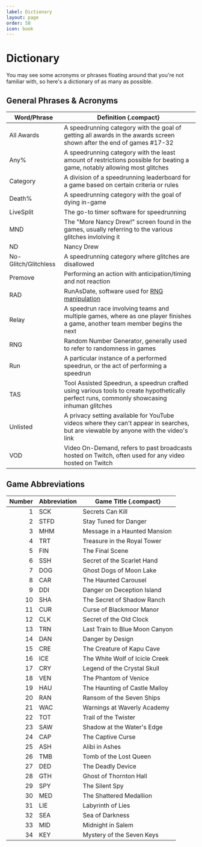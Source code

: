 ```yaml
---
label: Dictionary
layout: page
order: 50
icon: book
---
```


# Dictionary

You may see some acronyms or phrases floating around that you're not familiar with, so here's a dictionary of as many as possible.

## General Phrases & Acronyms

Word/Phrase | Definition {.compact}
--- | ---
All Awards | A speedrunning category with the goal of getting all awards in the awards screen shown after the end of games #17-32
Any% | A speedrunning category with the least amount of restrictions possible for beating a game, notably allowing most glitches
Category | A division of a speedrunning leaderboard for a game based on certain criteria or rules
Death% | A speedrunning category with the goal of dying in-game
LiveSplit | The go-to timer software for speedrunning
MND | The "More Nancy Drew!" screen found in the games, usually referring to the various glitches invlolving it
ND | Nancy Drew
No-Glitch/Glitchless | A speedrunning category where glitches are disallowed
Premove | Performing an action with anticipation/timing and not reaction
RAD | RunAsDate, software used for [RNG manipulation](/advanced/rng-manip.md)
Relay | A speedrun race involving teams and multiple games, where as one player finishes a game, another team member begins the next
RNG | Random Number Generator, generally used to refer to randomness in games
Run | A particular instance of a performed speedrun, or the act of performing a speedrun
TAS | Tool Assisted Speedrun, a speedrun crafted using various tools to create hypothetically perfect runs, commonly showcasing inhuman glitches
Unlisted | A privacy setting available for YouTube videos where they can't appear in searches, but are viewable by anyone with the video's link
VOD | Video On-Demand, refers to past broadcasts hosted on Twitch, often used for any video hosted on Twitch


## Game Abbreviations

Number | Abbreviation | Game Title {.compact}
---: | --- | ---
1 | SCK | Secrets Can Kill
2 | STFD | Stay Tuned for Danger
3 | MHM | Message in a Haunted Mansion
4 | TRT | Treasure in the Royal Tower
5 | FIN | The Final Scene
6 | SSH | Secret of the Scarlet Hand
7 | DOG | Ghost Dogs of Moon Lake
8 | CAR | The Haunted Carousel
9 | DDI | Danger on Deception Island
10 | SHA | The Secret of Shadow Ranch
11 | CUR | Curse of Blackmoor Manor
12 | CLK | Secret of the Old Clock
13 | TRN | Last Train to Blue Moon Canyon
14 | DAN | Danger by Design
15 | CRE | The Creature of Kapu Cave
16 | ICE | The White Wolf of Icicle Creek
17 | CRY | Legend of the Crystal Skull
18 | VEN | The Phantom of Venice
19 | HAU | The Haunting of Castle Malloy
20 | RAN | Ransom of the Seven Ships
21 | WAC | Warnings at Waverly Academy
22 | TOT | Trail of the Twister
23 | SAW | Shadow at the Water's Edge
24 | CAP | The Captive Curse
25 | ASH | Alibi in Ashes
26 | TMB | Tomb of the Lost Queen
27 | DED | The Deadly Device
28 | GTH | Ghost of Thornton Hall
29 | SPY | The Silent Spy
30 | MED | The Shattered Medallion
31 | LIE | Labyrinth of Lies
32 | SEA | Sea of Darkness
33 | MID | Midnight in Salem
34 | KEY | Mystery of the Seven Keys
